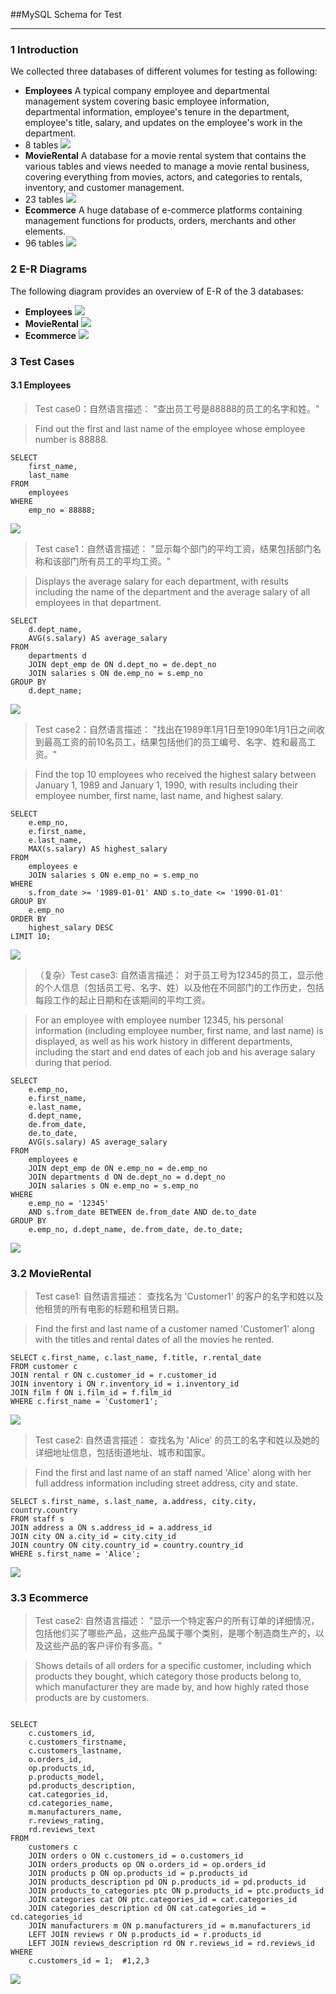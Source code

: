 ##MySQL Schema for Test

---
### 1 Introduction

We collected three databases of different volumes for testing as following:
- **Employees**
  A typical company employee and departmental management system covering basic employee information, departmental information, employee's tenure in the department, employee's title, salary, and updates on the employee's work in the department.
- 8 tables
![](./pictures/employees_tables.png)
- **MovieRental**
  A database for a movie rental system that contains the various tables and views needed to manage a movie rental business, covering everything from movies, actors, and categories to rentals, inventory, and customer management.
- 23 tables
![](./pictures/MovieRental_tables.png)
- **Ecommerce**
  A huge database of e-commerce platforms containing management functions for products, orders, merchants and other elements.
- 96 tables
![](./pictures/Ecom_tables.png)


### 2 E-R Diagrams
The following diagram provides an overview of E-R of the 3 databases:
- **Employees**
![](./pictures/employees-schema.png)
- **MovieRental**
![](./pictures/MovieRental-schema.png)
- **Ecommerce**
![](./pictures/Ecommerce-schema.png)

### 3 Test Cases
#### 3.1 Employees
>Test case0：自然语言描述：
"查出员工号是88888的员工的名字和姓。"

>Find out the first and last name of the employee whose employee number is 88888.

``````
SELECT 
    first_name,
    last_name
FROM 
    employees
WHERE 
    emp_no = 88888;
``````
![](./pictures/etest0.png)

>Test case1：自然语言描述：
"显示每个部门的平均工资，结果包括部门名称和该部门所有员工的平均工资。"

>Displays the average salary for each department, with results including the name of the department and the average salary of all employees in that department.

``````
SELECT 
    d.dept_name,
    AVG(s.salary) AS average_salary
FROM 
    departments d
    JOIN dept_emp de ON d.dept_no = de.dept_no
    JOIN salaries s ON de.emp_no = s.emp_no
GROUP BY 
    d.dept_name;
``````

![](./pictures/etest1.png)

>Test case2：自然语言描述：
"找出在1989年1月1日至1990年1月1日之间收到最高工资的前10名员工，结果包括他们的员工编号、名字、姓和最高工资。"

>Find the top 10 employees who received the highest salary between January 1, 1989 and January 1, 1990, with results including their employee number, first name, last name, and highest salary.

``````
SELECT 
    e.emp_no,
    e.first_name,
    e.last_name,
    MAX(s.salary) AS highest_salary
FROM 
    employees e
    JOIN salaries s ON e.emp_no = s.emp_no
WHERE 
    s.from_date >= '1989-01-01' AND s.to_date <= '1990-01-01'
GROUP BY 
    e.emp_no
ORDER BY 
    highest_salary DESC
LIMIT 10;
``````

![](./pictures/etest2.png)

>（复杂）Test case3: 自然语言描述：
对于员工号为12345的员工，显示他的个人信息（包括员工号、名字、姓）以及他在不同部门的工作历史，包括每段工作的起止日期和在该期间的平均工资。

>For an employee with employee number 12345, his personal information (including employee number, first name, and last name) is displayed, as well as his work history in different departments, including the start and end dates of each job and his average salary during that period.

``````
SELECT 
    e.emp_no,
    e.first_name,
    e.last_name,
    d.dept_name,
    de.from_date,
    de.to_date,
    AVG(s.salary) AS average_salary
FROM 
    employees e
    JOIN dept_emp de ON e.emp_no = de.emp_no
    JOIN departments d ON de.dept_no = d.dept_no
    JOIN salaries s ON e.emp_no = s.emp_no
WHERE 
    e.emp_no = '12345'
    AND s.from_date BETWEEN de.from_date AND de.to_date
GROUP BY 
    e.emp_no, d.dept_name, de.from_date, de.to_date;
``````

![](./pictures/etest3.png)


### 3.2 MovieRental
>Test case1: 自然语言描述：
查找名为 'Customer1' 的客户的名字和姓以及他租赁的所有电影的标题和租赁日期。

>Find the first and last name of a customer named 'Customer1' along with the titles and rental dates of all the movies he rented.

``````
SELECT c.first_name, c.last_name, f.title, r.rental_date
FROM customer c
JOIN rental r ON c.customer_id = r.customer_id
JOIN inventory i ON r.inventory_id = i.inventory_id
JOIN film f ON i.film_id = f.film_id
WHERE c.first_name = 'Customer1';
``````
![](./pictures/Mtest1.png)

>Test case2: 自然语言描述：
查找名为 'Alice' 的员工的名字和姓以及她的详细地址信息，包括街道地址、城市和国家。

>Find the first and last name of an staff named 'Alice' along with her full address information including street address, city and state.

``````
SELECT s.first_name, s.last_name, a.address, city.city, country.country
FROM staff s
JOIN address a ON s.address_id = a.address_id
JOIN city ON a.city_id = city.city_id
JOIN country ON city.country_id = country.country_id
WHERE s.first_name = 'Alice';
``````
![](./pictures/Mtest2.png)

### 3.3 Ecommerce

>Test case2: 自然语言描述：
"显示一个特定客户的所有订单的详细情况，包括他们买了哪些产品，这些产品属于哪个类别，是哪个制造商生产的，以及这些产品的客户评价有多高。"

>Shows details of all orders for a specific customer, including which products they bought, which category those products belong to, which manufacturer they are made by, and how highly rated those products are by customers.

``````

SELECT 
    c.customers_id,
    c.customers_firstname,
    c.customers_lastname,
    o.orders_id,
    op.products_id,
    p.products_model,
    pd.products_description,
    cat.categories_id,
    cd.categories_name,
    m.manufacturers_name,
    r.reviews_rating,
    rd.reviews_text
FROM 
    customers c
    JOIN orders o ON c.customers_id = o.customers_id
    JOIN orders_products op ON o.orders_id = op.orders_id
    JOIN products p ON op.products_id = p.products_id
    JOIN products_description pd ON p.products_id = pd.products_id
    JOIN products_to_categories ptc ON p.products_id = ptc.products_id
    JOIN categories cat ON ptc.categories_id = cat.categories_id
    JOIN categories_description cd ON cat.categories_id = cd.categories_id
    JOIN manufacturers m ON p.manufacturers_id = m.manufacturers_id
    LEFT JOIN reviews r ON p.products_id = r.products_id
    LEFT JOIN reviews_description rd ON r.reviews_id = rd.reviews_id
WHERE 
    c.customers_id = 1;  #1,2,3
``````
![](./pictures/Ecom-test.png)
